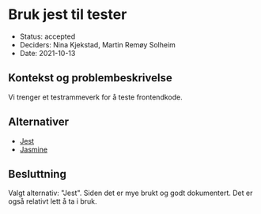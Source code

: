 # Bruk jest til tester

- Status: accepted
- Deciders: Nina Kjekstad, Martin Remøy Solheim
- Date: 2021-10-13

## Kontekst og problembeskrivelse

Vi trenger et testrammeverk for å teste frontendkode.

## Alternativer

- [Jest](https://jestjs.io/)
- [Jasmine](https://jasmine.github.io/)

## Besluttning

Valgt alternativ: "Jest". Siden det er mye brukt og godt dokumentert. Det er også relativt lett å ta i bruk. 
